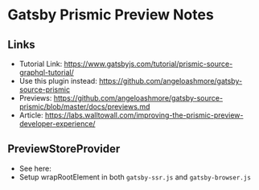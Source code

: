 # Gatsby Prismic Preview Notes

## Links

- Tutorial Link: https://www.gatsbyjs.com/tutorial/prismic-source-graphql-tutorial/
- Use this plugin instead: https://github.com/angeloashmore/gatsby-source-prismic
- Previews: https://github.com/angeloashmore/gatsby-source-prismic/blob/master/docs/previews.md
- Article: https://labs.walltowall.com/improving-the-prismic-preview-developer-experience/


## PreviewStoreProvider

- See here:
- Setup wrapRootElement in both `gatsby-ssr.js` and `gatsby-browser.js`